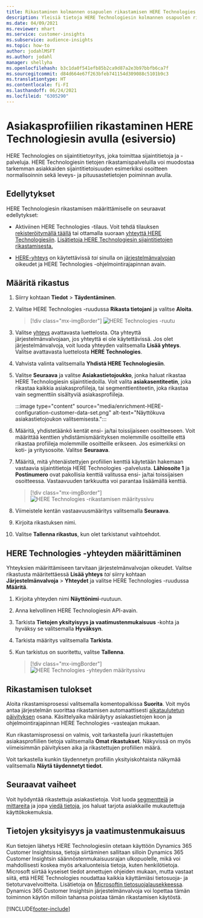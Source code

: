 ```yaml
---
title: Rikastaminen kolmannen osapuolen rikastamisen HERE Technologies -ratkaisun avulla
description: Yleisiä tietoja HERE Technologiesin kolmannen osapuolen rikastamisesta.
ms.date: 04/09/2021
ms.reviewer: mhart
ms.service: customer-insights
ms.subservice: audience-insights
ms.topic: how-to
author: jodahlMSFT
ms.author: jodahl
manager: shellyha
ms.openlocfilehash: b3c1da0f541efb85b2ca9d87a2e3b97bbfb6ca7f
ms.sourcegitcommit: d84d664e67f263bfeb741154d309088c5101b9c3
ms.translationtype: HT
ms.contentlocale: fi-FI
ms.lasthandoff: 06/24/2021
ms.locfileid: "6305290"
---
```

# <a name="enrichment-of-customer-profiles-with-here-technologies-preview"></a>Asiakasprofiilien rikastaminen HERE Technologiesin avulla (esiversio)

HERE Technologies on sijaintitietoyritys, joka toimittaa sijaintitietoja ja -palveluja. HERE Technologiesin tietojen rikastamispalveluilla voi muodostaa tarkemman asiakkaiden sijaintitietoisuuden esimerkiksi osoitteen normalisoinnin sekä leveys- ja pituusastetietojen poiminnan avulla.

## <a name="prerequisites"></a>Edellytykset

HERE Technologiesin rikastamisen määrittämiselle on seuraavat edellytykset:

- Aktiviinen HERE Technologies -tilaus. Voit tehdä tilauksen [rekisteröitymällä täällä](https://developer.here.com/sign-up?utm_medium=referral&utm_source=Microsoft-Dynamics-CI&create=Freemium-Basic) tai ottamalla suoraan [yhteyttä HERE Technologiesiin](https://developer.here.com/help?utm_medium=referral&utm_source=Microsoft-Dynamics-CI#how-can-we-help-you). [Lisätietoja HERE Technologiesin sijaintitietojen rikastamisesta.](https://developer.here.com/location-enrichment?cid=Dev-MicrosoftDynamics-DB-0-Dev-&utm_source=MicrosoftDynamics&utm_medium=referral&utm_campaign=Online_Dev_ReferralMicrosoft)

- [HERE-yhteys](connections.md) on käytettävissä *tai* sinulla on [järjestelmänvalvojan](permissions.md#administrator) oikeudet ja HERE Technologies -ohjelmointirajapinnan avain.

## <a name="configure-the-enrichment"></a>Määritä rikastus

1. Siirry kohtaan **Tiedot** > **Täydentäminen**. 

1. Valitse HERE Technologies -ruudussa **Rikasta tietojani** ja valitse **Aloita**.

   > [!div class="mx-imgBorder"]
   > ![HERE Technologies -ruutu](media/HERE-tile.png "HERE Technologies -ruutu")

1. Valitse [yhteys](connections.md) avattavasta luettelosta. Ota yhteyttä järjestelmänvalvojaan, jos yhteyttä ei ole käytettävissä. Jos olet järjestelmänvalvoja, voit luoda yhteyden valitsemalla **Lisää yhteys**. Valitse avattavasta luettelosta **HERE Technologies**. 

1. Vahvista valinta valitsemalla **Yhdistä HERE Technologiesiin**.

1.  Valitse **Seuraava** ja valitse **Asiakastietojoukko**, jonka haluat rikastaa HERE Technologiesin sijaintitiedoilla. Voit valita **asiakasentiteetin**, joka rikastaa kaikkia asiakasprofiileja, tai segmenttientiteetin, joka rikastaa vain segmenttiin sisältyviä asiakasprofiileja.

    :::image type="content" source="media/enrichment-HERE-configuration-customer-data-set.png" alt-text="Näyttökuva asiakastietojoukon valitsemisesta.":::

1. Määritä, yhdistetäänkö kentät ensi- ja/tai toissijaiseen osoitteeseen. Voit määrittää kenttien yhdistämismäärityksen molemmille osoitteille että rikastaa profiileja molemmille osoitteille erikseen. Jos esimerkiksi on koti- ja yritysosoite. Valitse **Seuraava**.

1. Määritä, mitä yhtenäistettyjen profiilien kenttiä käytetään hakemaan vastaavia sijaintitietoja HERE Technologies -palvelusta. **Lähiosoite 1** ja **Postinumero** ovat pakollisia kenttiä valitussa ensi- ja/tai toissijaisen osoitteessa. Vastaavuuden tarkkuutta voi parantaa lisäämällä kenttiä.

   > [!div class="mx-imgBorder"]
   > ![HERE Technologies -rikastamisen määrityssivu](media/enrichment-HERE-configuration.png "HERE Technologies -rikastamisen määrityssivu")

1. Viimeistele kentän vastaavuusmääritys valitsemalla **Seuraava**.

1. Kirjoita rikastuksen nimi. 

1. Valitse **Tallenna rikastus**, kun olet tarkistanut vaihtoehdot.

## <a name="configure-the-connection-for-here-technologies"></a>HERE Technologies -yhteyden määrittäminen 

Yhteyksien määrittämiseen tarvitaan järjestelmänvalvojan oikeudet. Valitse rikastusta määritettäessä **Lisää yhteys** *tai* siirry kohtaan **Järjestelmänvalvoja** > **Yhteydet** ja valitse HERE Technologies -ruudussa **Määritä**.

1. Kirjoita yhteyden nimi **Näyttönimi**-ruutuun.

1. Anna kelvollinen HERE Technologiesin API-avain.

1. Tarkista **Tietojen yksityisyys ja vaatimustenmukaisuus** -kohta ja hyväksy se valitsemalla **Hyväksyn**.

1. Tarkista määritys valitsemalla **Tarkista**.

1. Kun tarkistus on suoritettu, valitse **Tallenna**.

   > [!div class="mx-imgBorder"]
   > ![HERE Technologies -yhteyden määrityssivu](media/enrichment-HERE-connection.png "HERE Technologies -yhteyden määrityssivu")

## <a name="enrichment-results"></a>Rikastamisen tulokset

Aloita rikastamisprosessi valitsemalla komentopalkissa **Suorita**. Voit myös antaa järjestelmän suorittaa rikastamisen automaattisesti [aikataulutetun päivityksen](system.md#schedule-tab) osana. Käsittelyaika määräytyy asiakastietojen koon ja ohjelmointirajapinnan HERE Technologies -vasteajan mukaan.

Kun rikastamisprosessi on valmis, voit tarkastella juuri rikastettujen asiakasprofiilien tietoja valitsemalla **Omat rikastukset**. Näkyvissä on myös viimeisimmän päivityksen aika ja rikastettujen profiilien määrä.

Voit tarkastella kunkin täydennetyn profiilin yksityiskohtaista näkymää valitsemalla **Näytä täydennetyt tiedot**.

## <a name="next-steps"></a>Seuraavat vaiheet

Voit hyödyntää rikastettuja asiakastietoja. Voit luoda [segmenttejä](segments.md) ja [mittareita](measures.md) ja jopa [viedä tietoja](export-destinations.md), jos haluat tarjota asiakkaille mukautettuja käyttökokemuksia.

## <a name="data-privacy-and-compliance"></a>Tietojen yksityisyys ja vaatimustenmukaisuus

Kun tietojen lähetys HERE Technologiesiin otetaan käyttöön Dynamics 365 Customer Insightsissa, tietoja siirtäminen sallitaan silloin Dynamics 365 Customer Insightsin säännöstenmukaisuusrajan ulkopuolelle, mikä voi mahdollisesti koskea myös arkaluonteisia tietoja, kuten henkilötietoja. Microsoft siirtää kyseiset tiedot annettujen ohjeiden mukaan, mutta vastaat siitä, että HERE Technologies noudattaa kaikkia käyttämiäsi tietosuoja- ja tietoturvavelvoitteita. Lisätietoja on [Microsoftin tietosuojalausekkeessa](https://go.microsoft.com/fwlink/?linkid=396732).
Dynamics 365 Customer Insightsin järjestelmänvalvoja voi lopettaa tämän toiminnon käytön milloin tahansa poistaa tämän rikastamisen käytöstä.


[!INCLUDE[footer-include](../includes/footer-banner.md)]

